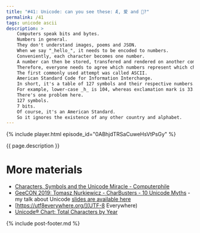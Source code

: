 ```yaml
---
title: "#41: Unicode: can you see these: Æ, 爱 and 🚀?"
permalink: /41
tags: unicode ascii
description: >
    Computers speak bits and bytes.
    Numbers in general.
    They don't understand images, poems and JSON.
    When we say "_hello_", it needs to be encoded to numbers.
    Conveniently, each character becomes one number.
    A number can then be stored, transfered and rendered on another computer.
    Therefore, everyone needs to agree which numbers represent which characters.
    The first commonly used attempt was called ASCII.
    American Standard Code for Information Interchange.
    In short, it's a table of 127 symbols and their respective numbers.
    For example, lower-case _h_ is 104, whereas exclamation mark is 33.
    There's one problem here.
    127 symbols.
    7 bits.
    Of course, it's an American Standard.
    So it ignores the existence of any other country and alphabet.
---
```


{% include player.html episode_id="0ABhjdTRSaCuweHsVtPsGy" %}

{{ page.description }}

<!--
But Poland, Germany, Russia - they all have their own special characters.
Over time each country develop their own standard mapping special characters to numbers.
Sometimes even one country had multiple competing standards that conflicted with each other.
It was impossible to open a file without knowing the source encoding.
This was painful and caused a lot of websites and documents to be rendered incorrectly.

We had to admit that one byte is not enough.
Having the same number reused for different alphabets is tedious and error-prone.
So let's use two bytes!
Here comes Unicode 1.0.
A standard which mapped every character known to the human kind into a 14-bit number.
The standard from 1988 assumed that 16 thousand characters should be enough for everyone.
Well, I have a feeling that China, Japan and Korea already existed in 1988.
And their alphabets combined, known as CJK, are almost 100 thousand characters alone.
Also, there are other character set, like Braille, music notes or Egyptian Hieroglyphs.
Suffice to say, the current version 12.0 defines almost 150 thousand different characters.

OK, so we can map national characters, dead alfphabets and these funny emojis as numbers.
Yes, emojis are part of the Unicode standard as well.
But how we actually encode these numbers into bytes?
Superficially it's simple.
There are way more than 100 thousand characters, so we need at least 3 bytes.
For practical reasons let's use 4.
Each character (officially named _code point_) uses 4 bytes on disk and in network.
This is rather wasteful, especially when 99% of characters are simple Latin, that needs just one byte.
But for the sake of simplicity, we can encode Unicode this way.
It's known as UTF-32.

To save on storage we can use just two bytes for the majority of characters.
But for these less frequent we use 4.
So one character is sometimes encoded with 2, sometimes with 4 bytes.
It's more complicated, but saves a lot of space.
Such encoding in named UTF-16.
However, the most commonly used encoding is UTF-8.
Which also happens to be the most complex one.
It uses 1, 2, 3 or 4 bytes to represent one character.
The decoding algorithm is a bit convoluted but UTF-8 has one major advantage:
it is backward compatible with ASCII.
This means that a UTF-8 document using only American chatacters can be opened as ASCII.
That's because Latin characters A through Z are encoded using just one byte.
Just like ASCII.
UTF-16 and UTF-32 opened as ASCII file will look like garbage.

To make matters worse, there are emojis.
You know, tears of joy, heart, and poo pictograms.
They are standardized as well!
But to make things more complex, some emojis use multiple code points.
For example there are skin tone modifiers that change the default yellow skin of emojis.
Also, if you put a woman 👩 and a rocket 🚀 emoji next to each other, you'll get a single emoji.
A lady astronaut 👩‍🚀.
I kid you not!
It gets better. 
Placing a man 👨, a woman 👩, a girl 👧 and a boy 👦 next to each other renders as a one _family_ emoji.
All concatenated with special joiner character.
This means that a single symbol can be encoded with as many as 7 code points.
And 28 bytes in UTF-32.
One emoji!

This topic is way more complex, but let's stop here.
Thanks for listening, bye!
-->

# More materials

* [Characters, Symbols and the Unicode Miracle - Computerphile](https://www.youtube.com/watch?v=MijmeoH9LT4)
* [GeeCON 2019: Tomasz Nurkiewicz - CharBusters - 10 Unicode Myths](https://www.youtube.com/watch?v=WHWe38CgwuM) - my talk about Unicode [slides are available here](http://nurkiewicz.github.io/talks/charbusters/)
* [https://utf8everywhere.org/](UTF-8 Everywhere)
* [Unicode® Chart: Total Characters by Year](https://www.unicode.org/versions/stats/chart_charbyyear.html)


{% include post-footer.md %}
